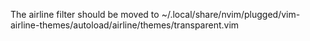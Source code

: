 The airline filter should be moved to
~/.local/share/nvim/plugged/vim-airline-themes/autoload/airline/themes/transparent.vim
